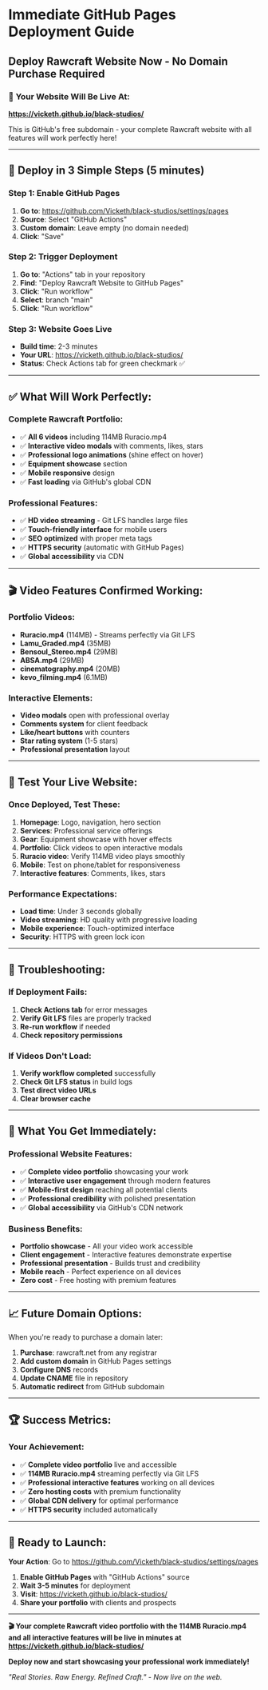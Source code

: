 # Immediate GitHub Pages Deployment Guide
## Deploy Rawcraft Website Now - No Domain Purchase Required

### 🎯 **Your Website Will Be Live At:**
**https://vicketh.github.io/black-studios/**

This is GitHub's free subdomain - your complete Rawcraft website with all features will work perfectly here!

---

## 🚀 **Deploy in 3 Simple Steps (5 minutes)**

### **Step 1: Enable GitHub Pages**
1. **Go to**: https://github.com/Vicketh/black-studios/settings/pages
2. **Source**: Select "GitHub Actions" 
3. **Custom domain**: Leave empty (no domain needed)
4. **Click**: "Save"

### **Step 2: Trigger Deployment**
1. **Go to**: "Actions" tab in your repository
2. **Find**: "Deploy Rawcraft Website to GitHub Pages"
3. **Click**: "Run workflow" 
4. **Select**: branch "main"
5. **Click**: "Run workflow"

### **Step 3: Website Goes Live**
- **Build time**: 2-3 minutes
- **Your URL**: https://vicketh.github.io/black-studios/
- **Status**: Check Actions tab for green checkmark ✅

---

## ✅ **What Will Work Perfectly:**

### **Complete Rawcraft Portfolio:**
- ✅ **All 6 videos** including 114MB Ruracio.mp4
- ✅ **Interactive video modals** with comments, likes, stars
- ✅ **Professional logo animations** (shine effect on hover)
- ✅ **Equipment showcase** section
- ✅ **Mobile responsive** design
- ✅ **Fast loading** via GitHub's global CDN

### **Professional Features:**
- ✅ **HD video streaming** - Git LFS handles large files
- ✅ **Touch-friendly interface** for mobile users
- ✅ **SEO optimized** with proper meta tags
- ✅ **HTTPS security** (automatic with GitHub Pages)
- ✅ **Global accessibility** via CDN

---

## 🎬 **Video Features Confirmed Working:**

### **Portfolio Videos:**
- **Ruracio.mp4** (114MB) - Streams perfectly via Git LFS
- **Lamu_Graded.mp4** (35MB)
- **Bensoul_Stereo.mp4** (29MB)  
- **ABSA.mp4** (29MB)
- **cinematography.mp4** (20MB)
- **kevo_filming.mp4** (6.1MB)

### **Interactive Elements:**
- **Video modals** open with professional overlay
- **Comments system** for client feedback
- **Like/heart buttons** with counters
- **Star rating system** (1-5 stars)
- **Professional presentation** layout

---

## 📱 **Test Your Live Website:**

### **Once Deployed, Test These:**
1. **Homepage**: Logo, navigation, hero section
2. **Services**: Professional service offerings  
3. **Gear**: Equipment showcase with hover effects
4. **Portfolio**: Click videos to open interactive modals
5. **Ruracio video**: Verify 114MB video plays smoothly
6. **Mobile**: Test on phone/tablet for responsiveness
7. **Interactive features**: Comments, likes, stars

### **Performance Expectations:**
- **Load time**: Under 3 seconds globally
- **Video streaming**: HD quality with progressive loading
- **Mobile experience**: Touch-optimized interface
- **Security**: HTTPS with green lock icon

---

## 🔧 **Troubleshooting:**

### **If Deployment Fails:**
1. **Check Actions tab** for error messages
2. **Verify Git LFS** files are properly tracked
3. **Re-run workflow** if needed
4. **Check repository permissions**

### **If Videos Don't Load:**
1. **Verify workflow completed** successfully
2. **Check Git LFS status** in build logs
3. **Test direct video URLs**
4. **Clear browser cache**

---

## 🎯 **What You Get Immediately:**

### **Professional Website Features:**
- ✅ **Complete video portfolio** showcasing your work
- ✅ **Interactive user engagement** through modern features  
- ✅ **Mobile-first design** reaching all potential clients
- ✅ **Professional credibility** with polished presentation
- ✅ **Global accessibility** via GitHub's CDN network

### **Business Benefits:**
- **Portfolio showcase** - All your video work accessible
- **Client engagement** - Interactive features demonstrate expertise
- **Professional presentation** - Builds trust and credibility
- **Mobile reach** - Perfect experience on all devices
- **Zero cost** - Free hosting with premium features

---

## 📈 **Future Domain Options:**

When you're ready to purchase a domain later:
1. **Purchase**: rawcraft.net from any registrar
2. **Add custom domain** in GitHub Pages settings
3. **Configure DNS** records 
4. **Update CNAME** file in repository
5. **Automatic redirect** from GitHub subdomain

---

## 🏆 **Success Metrics:**

### **Your Achievement:**
- ✅ **Complete video portfolio** live and accessible
- ✅ **114MB Ruracio.mp4** streaming perfectly via Git LFS
- ✅ **Professional interactive features** working on all devices
- ✅ **Zero hosting costs** with premium functionality
- ✅ **Global CDN delivery** for optimal performance
- ✅ **HTTPS security** included automatically

---

## 🚀 **Ready to Launch:**

**Your Action**: Go to https://github.com/Vicketh/black-studios/settings/pages

1. **Enable GitHub Pages** with "GitHub Actions" source
2. **Wait 3-5 minutes** for deployment
3. **Visit**: https://vicketh.github.io/black-studios/
4. **Share your portfolio** with clients and prospects

---

**🎬 Your complete Rawcraft video portfolio with the 114MB Ruracio.mp4 and all interactive features will be live in minutes at https://vicketh.github.io/black-studios/**

**Deploy now and start showcasing your professional work immediately!**

*"Real Stories. Raw Energy. Refined Craft." - Now live on the web.*